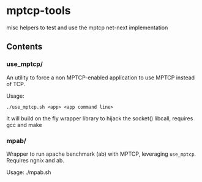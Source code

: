 # mptcp-tools
misc helpers to test and use the mptcp net-next implementation 

## Contents
### use_mptcp/

An utility to force a non MPTCP-enabled application to use MPTCP instead of TCP.

Usage:

    ./use_mptcp.sh <app> <app command line>

It will build on the fly wrapper library to hijack the socket() libcall, requires gcc and make

### mpab/

Wrapper to run apache benchmark (ab) with MPTCP, leveraging ```use_mptcp```.
Requires ngnix and ab.

Usage:
    ./mpab.sh